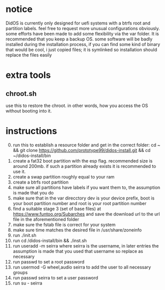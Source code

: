 # notice
DidOS is currently only designed for uefi systems with a btrfs root and partition labels. feel free to request more unusual configurations obviously. some efforts have been made to add some flexibility via the var folder. It is recommended that you keep a backup OS. some software will be badly installed during the installation process, if you can find some kind of binary that would be cool, i just copied files; it is symlinked so installation should replace the files easily
# extra tools
## chroot.sh
use this to restore the chroot. in other words, how you access the OS without booting into it.
# instructions
0. run this to establish a resource folder and get in the correct folder: cd ~ && git clone https://github.com/prototype99/didos-install.git && cd ~/didos-install/bin
1. create a fat32 boot partition with the esp flag. recommended size is around 200mb. if such a partition already exists it is recommended to use it.
2. create a swap partition roughly equal to your ram
3. create a btrfs root partition
4. make sure all partitions have labels if you want them to, the assumption is made that you do
5. make sure that in the var direcctory dev is your device prefix, boot is your boot partition number and root is your root partition number
6. find a suitable stage 3 (set of base files) at https://www.funtoo.org/Subarches and save the download url to the url file in the aforementioned folder
7. make sure the fstab file is correct for your system
8. make sure time matches the desired file in /usr/share/zoneinfo
9. run ./init.sh
10. run cd /didos-install/bin && ./inst.sh
11. run useradd -m seirra where seirra is the username, in later entries the assumption is made that you used that username so replace as necessary
12. run passwd to set a root password
13. run usermod -G wheel,audio seirra to add the user to all necessary groups
14. run passwd seirra to set a user password
15. run su - seirra